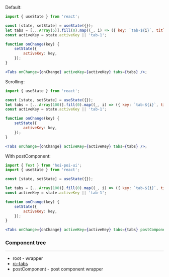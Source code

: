 Default:

```jsx
import { useState } from 'react';

const [state, setState] = useState({});
let tabs = [...Array(5)].fill(0).map((_, i) => ({ key: `tab-${i}`, title: `Tab ${i}` }));
const activeKey = state.activeKey || 'tab-1';

function onChange(key) {
    setState({
        activeKey: key,
    });
}

<Tabs onChange={onChange} activeKey={activeKey} tabs={tabs} />;
```

Scrolling:

```jsx
import { useState } from 'react';

const [state, setState] = useState({});
let tabs = [...Array(100)].fill(0).map((_, i) => ({ key: `tab-${i}`, title: `Tab ${i}` }));
const activeKey = state.activeKey || 'tab-1';

function onChange(key) {
    setState({
        activeKey: key,
    });
}

<Tabs onChange={onChange} activeKey={activeKey} tabs={tabs} />;
```

With postComponent:

```jsx
import { Text } from 'hoi-poi-ui';
import { useState } from 'react';

const [state, setState] = useState({});

let tabs = [...Array(100)].fill(0).map((_, i) => ({ key: `tab-${i}`, title: `Tab ${i}` }));
const activeKey = state.activeKey || 'tab-1';

function onChange(key) {
    setState({
        activeKey: key,
    });
}

<Tabs onChange={onChange} activeKey={activeKey} tabs={tabs} postComponent={<Text>Lorem</Text>} />;
```

### Component tree

---

-   root - wrapper
-   [rc-tabs](https://github.com/react-component/tabs)
-   postComponent - post component wrapper
